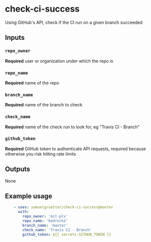 # check-ci-success

Using GitHub's API, check if the CI run on a given branch succeeded

## Inputs

### `repo_owner`

**Required** user or organization under which the repo is

### `repo_name`

**Required** name of the repo

### `branch_name`

**Required** name of the branch to check

### `check_name`

**Required** name of the check run to look for, eg "Travis CI - Branch"

### `github_token`

**Required** GitHub token to authenticate API requests, required because otherwise you risk hitting rate limits

## Outputs

None

## Example usage

```yaml
    - uses: samuelgruetter/check-ci-success@master
      with:
        repo_owner: 'mit-plv'
        repo_name: 'bedrock2'
        branch_name: 'master'
        check_name: 'Travis CI - Branch'
        github_token: ${{ secrets.GITHUB_TOKEN }}
```

